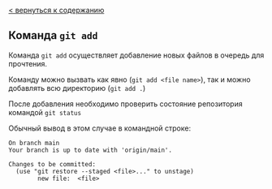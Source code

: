 [< вернуться к содержанию](./readme.md)

## Команда `git add`

Команда `git add` осуществляет добавление новых файлов в очередь для прочтения.

Команду можно вызвать как явно (`git add <file name>`), так и можно добавлять всю директорию (`git add .`)

После добавления необходимо проверить состояние репозитория командой `git status`

Обычный вывод в этом случае в командной строке:

```
On branch main
Your branch is up to date with 'origin/main'.

Changes to be committed:
  (use "git restore --staged <file>..." to unstage)
        new file:  <file>
```
